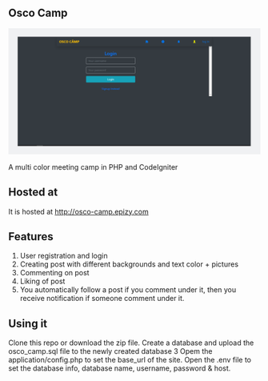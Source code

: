 ## Osco Camp

<img src="https://github.com/mustaphatg/osco-camp/blob/main/Osco%20Camp%20-%20Github.png" >

A multi color meeting camp in PHP and CodeIgniter



## Hosted at
It is hosted at http://osco-camp.epizy.com

## Features

1. User registration and login
2. Creating post with different backgrounds and text color + pictures
3. Commenting on post 
4. Liking of post
5. You automatically follow a post if you comment under it, then you receive notification if someone comment under it.

## Using it

Clone this repo or download the zip file.
Create a database and upload the osco_camp.sql file to the newly created database 3 Opem the application/config.php to set the base_url of the site.
Open the .env file to set the database info, database name, username, password & host.
